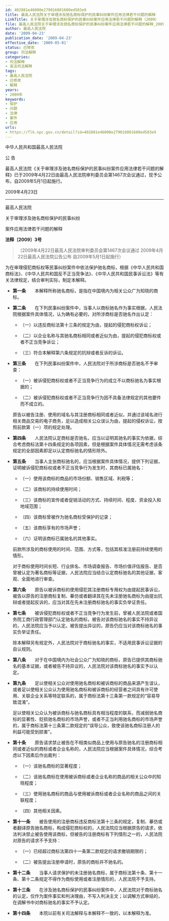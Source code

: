 ```yaml
---
id: 402881e46000e279016001680ed503e9
title: 最高人民法院关于审理涉及驰名商标保护的民事纠纷案件应用法律若干问题的解释
LinkTitle: 关于审理涉及驰名商标保护的民事纠纷案件应用法律若干问题的解释（2009）
file: 最高人民法院关于审理涉及驰名商标保护的民事纠纷案件应用法律若干问题的解释_20090423_402881e46000e279016001680ed503e9.docx
author: 最高人民法院
date: '2009-04-23'
publication_date: '2009-04-23'
effective_date: '2009-05-01'
status: 已修改
group: 司法解释
categories:
- 司法解释
- 高法司法解释
tags:
- 最高人民法院
- 已修改
- 解释
years:
- 2009年
keywords:
- 保护
- 问题
- 法律
- 案件
- 应用
urls:
- https://flk.npc.gov.cn/detail?id=402881e46000e279016001680ed503e9
---
```


中华人民共和国最高人民法院

公 告

最高人民法院《关于审理涉及驰名商标保护的民事纠纷案件应用法律若干问题的解释》已于2009年4月22日由最高人民法院审判委员会第1467次会议通过，现予公布，自2009年5月1日起施行。

2009年4月23日

---

最高人民法院

关于审理涉及驰名商标保护的民事纠纷

案件应用法律若干问题的解释

**法释〔2009〕3号**

> （2009年4月22日最高人民法院审判委员会第1467次会议通过 2009年4月22日最高人民法院公告公布 自2009年5月1日起施行）

为在审理侵犯商标权等民事纠纷案件中依法保护驰名商标，根据《中华人民共和国商标法》、《中华人民共和国反不正当竞争法》、《中华人民共和国民事诉讼法》等有关法律规定，结合审判实际，制定本解释。

- **第一条**　　本解释所称驰名商标，是指在中国境内为相关公众广为知晓的商标。

- **第二条**　　在下列民事纠纷案件中，当事人以商标驰名作为事实根据，人民法院根据案件具体情况，认为确有必要的，对所涉商标是否驰名作出认定：

  - （一）以违反商标法第十三条的规定为由，提起的侵犯商标权诉讼；

  - （二）以企业名称与其驰名商标相同或者近似为由，提起的侵犯商标权或者不正当竞争诉讼；

  - （三）符合本解释第六条规定的抗辩或者反诉的诉讼。

- **第三条**　　在下列民事纠纷案件中，人民法院对于所涉商标是否驰名不予审查：

  - （一）被诉侵犯商标权或者不正当竞争行为的成立不以商标驰名为事实根据的；

  - （二）被诉侵犯商标权或者不正当竞争行为因不具备法律规定的其他要件而不成立的。

  原告以被告注册、使用的域名与其注册商标相同或者近似，并通过该域名进行相关商品交易的电子商务，足以造成相关公众误认为由，提起的侵权诉讼，按照前款第（一）项的规定处理。

- **第四条**　　人民法院认定商标是否驰名，应当以证明其驰名的事实为依据，综合考虑商标法第十四条规定的各项因素，但是根据案件具体情况无需考虑该条规定的全部因素即足以认定商标驰名的情形除外。

- **第五条**　　当事人主张商标驰名的，应当根据案件具体情况，提供下列证据，证明被诉侵犯商标权或者不正当竞争行为发生时，其商标已属驰名：

  - （一）使用该商标的商品的市场份额、销售区域、利税等；

  - （二）该商标的持续使用时间；

  - （三）该商标的宣传或者促销活动的方式、持续时间、程度、资金投入和地域范围；

  - （四）该商标曾被作为驰名商标受保护的记录；

  - （五）该商标享有的市场声誉；

  - （六）证明该商标已属驰名的其他事实。

  前款所涉及的商标使用的时间、范围、方式等，包括其核准注册前持续使用的情形。

  对于商标使用时间长短、行业排名、市场调查报告、市场价值评估报告、是否曾被认定为著名商标等证据，人民法院应当结合认定商标驰名的其他证据，客观、全面地进行审查。

- **第六条**　　原告以被诉商标的使用侵犯其注册商标专用权为由提起民事诉讼，被告以原告的注册商标复制、摹仿或者翻译其在先未注册驰名商标为由提出抗辩或者提起反诉的，应当对其在先未注册商标驰名的事实负举证责任。

- **第七条**　　被诉侵犯商标权或者不正当竞争行为发生前，曾被人民法院或者国务院工商行政管理部门认定驰名的商标，被告对该商标驰名的事实不持异议的，人民法院应当予以认定。被告提出异议的，原告仍应当对该商标驰名的事实负举证责任。

  除本解释另有规定外，人民法院对于商标驰名的事实，不适用民事诉讼证据的自认规则。

- **第八条**　　对于在中国境内为社会公众广为知晓的商标，原告已提供其商标驰名的基本证据，或者被告不持异议的，人民法院对该商标驰名的事实予以认定。

- **第九条**　　足以使相关公众对使用驰名商标和被诉商标的商品来源产生误认，或者足以使相关公众认为使用驰名商标和被诉商标的经营者之间具有许可使用、关联企业关系等特定联系的，属于商标法第十三条第一款规定的“容易导致混淆”。

  足以使相关公众认为被诉商标与驰名商标具有相当程度的联系，而减弱驰名商标的显著性、贬损驰名商标的市场声誉，或者不正当利用驰名商标的市场声誉的，属于商标法第十三条第二款规定的“误导公众，致使该驰名商标注册人的利益可能受到损害”。

- **第十条**　　原告请求禁止被告在不相类似商品上使用与原告驰名的注册商标相同或者近似的商标或者企业名称的，人民法院应当根据案件具体情况，综合考虑以下因素后作出裁判：

  - （一）该驰名商标的显著程度；

  - （二）该驰名商标在使用被诉商标或者企业名称的商品的相关公众中的知晓程度；

  - （三）使用驰名商标的商品与使用被诉商标或者企业名称的商品之间的关联程度；

  - （四）其他相关因素。

- **第十一条**　　被告使用的注册商标违反商标法第十三条的规定，复制、摹仿或者翻译原告驰名商标，构成侵犯商标权的，人民法院应当根据原告的请求，依法判决禁止被告使用该商标，但被告的注册商标有下列情形之一的，人民法院对原告的请求不予支持：

  - （一）已经超过商标法第四十一条第二款规定的请求撤销期限的；

  - （二）被告提出注册申请时，原告的商标并不驰名的。

- **第十二条**　　当事人请求保护的未注册驰名商标，属于商标法第十条、第十一条、第十二条规定不得作为商标使用或者注册情形的，人民法院不予支持。

- **第十三条**　　在涉及驰名商标保护的民事纠纷案件中，人民法院对于商标驰名的认定，仅作为案件事实和判决理由，不写入判决主文；以调解方式审结的，在调解书中对商标驰名的事实不予认定。

- **第十四条**　　本院以前有关司法解释与本解释不一致的，以本解释为准。
